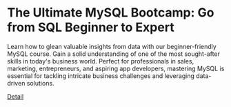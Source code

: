 # The Ultimate MySQL Bootcamp: Go from SQL Beginner to Expert

Learn how to glean valuable insights from data with our beginner-friendly MySQL course. Gain a solid understanding of one of the most sought-after skills in today's business world. Perfect for professionals in sales, marketing, entrepreneurs, and aspiring app developers, mastering MySQL is essential for tackling intricate business challenges and leveraging data-driven solutions. 

[Detail](https://eduitfree.com/courses/the-ultimate-mysql-bootcamp-go-from-sql-beginner-to-expert)